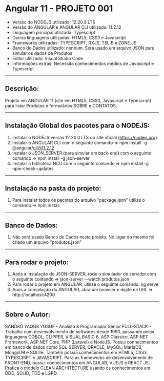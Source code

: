 # Angular 11 - PROJETO 001

* Versão do NODEJS utilizado: 12.20.0 LTS
* Versão do ANGULAR e ANGULAR CLI utilizado: 11.2.12
* Linguagem principal utilizada: Typescript
* Outras linguagens utilizadas: HTML5, CSS3 e Javascript
* Frameworks utilizadas: TYPESCRIPT, RXJS, TSLIB e ZONE.JS
* Banco de Dados utilizado: nenhum. Será usado um arquivo JSON para simular os dados de Produtos
* Editor utilizado: Visual Studio Code
* Informações extras: Necessita conhecimentos médios de Javascript e Typescript

----

## Descrição:

Projeto em ANGULAR 11 (site em HTML5, CSS3, Javascript e Typescript) para listar Produtos e formulários SOBRE e CONTATOS.

----

## Instalação Global dos pacotes para o NODEJS:

1. Instalar o NODEJS versão 12.20.0 LTS do site oficial (https://nodejs.org)
2. Instalar o ANGULAR CLI com o seguinte comando => npm install -g @angular/cli@11.2.12
3. Instalar o JSON_SERVER (para simular um back-end) com o seguinte comando => npm install -g json-server
4. Instalar a biblioteca NCU com o seguinte comando => npm install -g npm-check-updates

----

## Instalação na pasta do projeto:

1. Para instalar todos os pacotes do arquivo "package.json" utilize o comando => npm install

----

## Banco de Dados:

1. Não será usado Banco de Dados neste projeto. No lugar do mesmo foi criado um arquivo "produtos.json"

----

## Para rodar o projeto:

1. Após a instalação do JSON-SERVER, rode o simulador de servidor com o seguinte comando => json-server --watch produtos.json
2. Para rodar o projeto em ANGULAR, utilize o seguinte comando: ng serve
3. Após a compilação do ANGULAR, abra um browser e digite na URL => http://localhost:4200

----

## Sobre o Autor:

SANDRO YAQUB YUSUF - Analista & Programador Sênior FULL-STACK - Trabalha com desenvolvimento de softwares desde 1990, passando pelas linguagens COBOL, CLIPPER, VISUAL BASIC 6, ASP Clássico, ASP.NET Framework, ASP.NET Core, PHP (Laravel) e NodeJS. Possui conhecimentos em banco de dados como SQL-SERVER, ORACLE, MySQL, MariaDB, MongoDB e SQLite. Também possui conhecimentos em HTML5, CSS3, TYPESCRIPT e JAVASCRIPT. Para as frameworks de desenvolvimento de FRONT-END, possui conhecimentos em ANGULAR, VUEJS e REACT JS. Pratica o modelo CLEAN ARCHITECTURE usando os conhecimentos em DDD, SOLID, TDD e LGPD.
